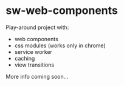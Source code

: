 # sw-web-components

Play-around project with:

- web components
- css modules (works only in chrome)
- service worker
- caching
- view transitions

More info coming soon...
